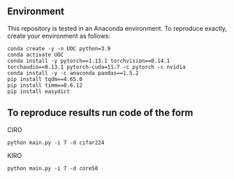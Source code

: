 ## Environment

This repository is tested in an Anaconda environment. To reproduce exactly, create your environment as follows:

```
conda create -y -n UOC python=3.9
conda activate UOC
conda install -y pytorch==1.13.1 torchvision==0.14.1 torchaudio==0.13.1 pytorch-cuda=11.7 -c pytorch -c nvidia
conda install -y -c anaconda pandas==1.5.2
pip install tqdm==4.65.0
pip install timm==0.6.12
pip install easydict
```

## To reproduce results run code of the form

CIRO

```
python main.py -i 7 -d cifar224
```

KIRO

```
python main.py -i 7 -d core50
```

